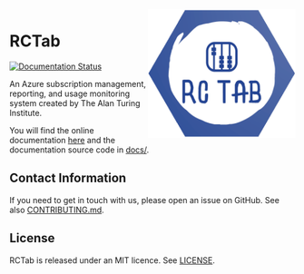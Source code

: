 <img src="./RCTab.png" width="260" align="right">

# RCTab

[![Documentation Status](https://readthedocs.org/projects/rctab/badge/?version=latest)](https://rctab.readthedocs.io/en/latest/?badge=latest)

An Azure subscription management, reporting, and usage monitoring system created by The Alan Turing Institute.

You will find the online documentation [here](https://rctab.readthedocs.io/en/latest/) and the documentation source code in [docs/](docs/).

## Contact Information

If you need to get in touch with us, please open an issue on GitHub. See also [CONTRIBUTING.md](CONTRIBUTING.md).

## License

RCTab is released under an MIT licence. See [LICENSE](LICENSE).
